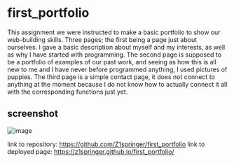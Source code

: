 # first_portfolio
This assignment we were instructed to make a basic portfolio to show our web-building skills. Three pages; the first being a page just about ourselves. I gave a basic description about myself and my interests, as well as why I have started with programming. The second page is supposed to be a portfolio of examples of our past work, and seeing as how this is all new to me and I have never before programmed anything, I used pictures of puppies. The third page is a simple contact page, it does not connect to anything at the moment because I do not know how to actually connect it all with the corresponding functions just yet.

## screenshot
![image](https://user-images.githubusercontent.com/74688904/103960354-cfa0af00-5106-11eb-8122-904ff8a98788.png)

link to repository: https://github.com/Z1springer/first_portfolio
link to deployed page: https://z1springer.github.io/first_portfolio/
